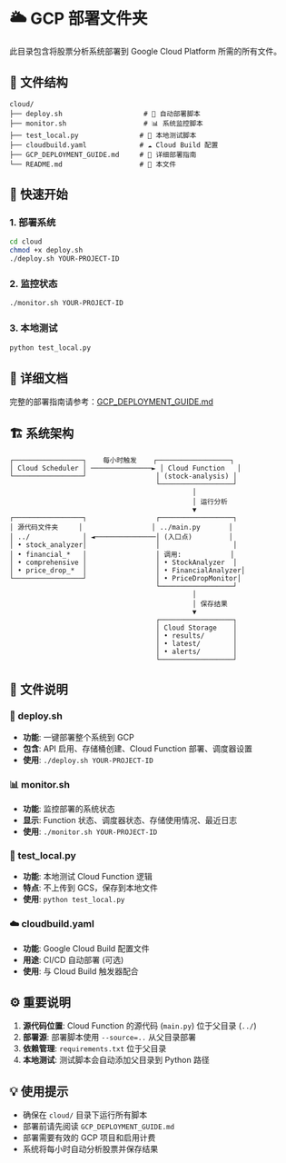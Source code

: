 # 🌥️ GCP 部署文件夹

此目录包含将股票分析系统部署到 Google Cloud Platform 所需的所有文件。

## 📁 文件结构

```
cloud/
├── deploy.sh                    # 🚀 自动部署脚本
├── monitor.sh                   # 📊 系统监控脚本  
├── test_local.py               # 🧪 本地测试脚本
├── cloudbuild.yaml             # ☁️ Cloud Build 配置
├── GCP_DEPLOYMENT_GUIDE.md     # 📖 详细部署指南
└── README.md                   # 📄 本文件
```

## 🚀 快速开始

### 1. 部署系统
```bash
cd cloud
chmod +x deploy.sh
./deploy.sh YOUR-PROJECT-ID
```

### 2. 监控状态
```bash
./monitor.sh YOUR-PROJECT-ID
```

### 3. 本地测试
```bash
python test_local.py
```

## 📖 详细文档

完整的部署指南请参考：[GCP_DEPLOYMENT_GUIDE.md](./GCP_DEPLOYMENT_GUIDE.md)

## 🏗️ 系统架构

```
┌─────────────────┐    每小时触发    ┌──────────────────┐
│ Cloud Scheduler │ ───────────────► │ Cloud Function   │
└─────────────────┘                 │ (stock-analysis) │
                                    └──────────────────┘
                                             │
                                             │ 运行分析
                                             ▼
┌─────────────────┐                 ┌──────────────────┐
│ 源代码文件夹     │                 │ ../main.py       │
│ ../             │ ◄───────────────│ (入口点)         │
│ • stock_analyzer│                 │                  │
│ • financial_*   │                 │ 调用:            │
│ • comprehensive │                 │ • StockAnalyzer  │
│ • price_drop_*  │                 │ • FinancialAnalyzer│
└─────────────────┘                 │ • PriceDropMonitor│
                                    └──────────────────┘
                                             │
                                             │ 保存结果
                                             ▼
                                    ┌──────────────────┐
                                    │ Cloud Storage    │
                                    │ • results/       │
                                    │ • latest/        │
                                    │ • alerts/        │
                                    └──────────────────┘
```

## 🔧 文件说明

### 🚀 deploy.sh
- **功能**: 一键部署整个系统到 GCP
- **包含**: API 启用、存储桶创建、Cloud Function 部署、调度器设置
- **使用**: `./deploy.sh YOUR-PROJECT-ID`

### 📊 monitor.sh  
- **功能**: 监控部署的系统状态
- **显示**: Function 状态、调度器状态、存储使用情况、最近日志
- **使用**: `./monitor.sh YOUR-PROJECT-ID`

### 🧪 test_local.py
- **功能**: 本地测试 Cloud Function 逻辑
- **特点**: 不上传到 GCS，保存到本地文件
- **使用**: `python test_local.py`

### ☁️ cloudbuild.yaml
- **功能**: Google Cloud Build 配置文件
- **用途**: CI/CD 自动部署 (可选)
- **使用**: 与 Cloud Build 触发器配合

## ⚙️ 重要说明

1. **源代码位置**: Cloud Function 的源代码 (`main.py`) 位于父目录 (`../`)
2. **部署源**: 部署脚本使用 `--source=..` 从父目录部署
3. **依赖管理**: `requirements.txt` 位于父目录
4. **本地测试**: 测试脚本会自动添加父目录到 Python 路径

## 💡 使用提示

- 确保在 `cloud/` 目录下运行所有脚本
- 部署前请先阅读 `GCP_DEPLOYMENT_GUIDE.md`
- 部署需要有效的 GCP 项目和启用计费
- 系统将每小时自动分析股票并保存结果